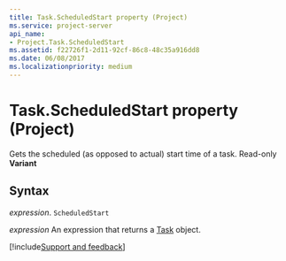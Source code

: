 ```yaml
---
title: Task.ScheduledStart property (Project)
ms.service: project-server
api_name:
- Project.Task.ScheduledStart
ms.assetid: f22726f1-2d11-92cf-86c8-48c35a916dd8
ms.date: 06/08/2017
ms.localizationpriority: medium
---
```



# Task.ScheduledStart property (Project)

Gets the scheduled (as opposed to actual) start time of a task. Read-only **Variant**


## Syntax

_expression_. `ScheduledStart`

 _expression_ An expression that returns a [Task](./Project.Task.md) object.

[!include[Support and feedback](~/includes/feedback-boilerplate.md)]